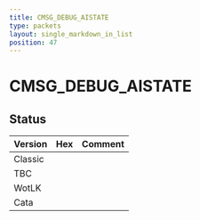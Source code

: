 ```yaml
---
title: CMSG_DEBUG_AISTATE
type: packets
layout: single_markdown_in_list
position: 47
---
```


# CMSG_DEBUG_AISTATE

## Status

Version | Hex | Comment
---------- | ---------- | ---------- 
Classic |  |  
TBC |  |  
WotLK |  |  
Cata |  |  
